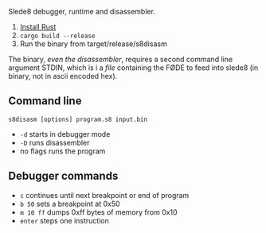 Slede8 debugger, runtime and disassembler.

1. [Install Rust](https://rustup.rs/)
2. `cargo build --release`
3. Run the binary from target/release/s8disasm

The binary, _even the disassembler_, requires a second command line argument STDIN, which is i a _file_ containing the FØDE to feed into slede8 (in binary, not in ascii encoded hex).

## Command line

`s8disasm [options] program.s8 input.bin`

* `-d` starts in debugger mode
* `-D` runs disassembler
* no flags runs the program

## Debugger commands

* `c` continues until next breakpoint or end of program
* `b 50` sets a breakpoint at 0x50
* `m 10 ff` dumps 0xff bytes of memory from 0x10
* `enter` steps one instruction
